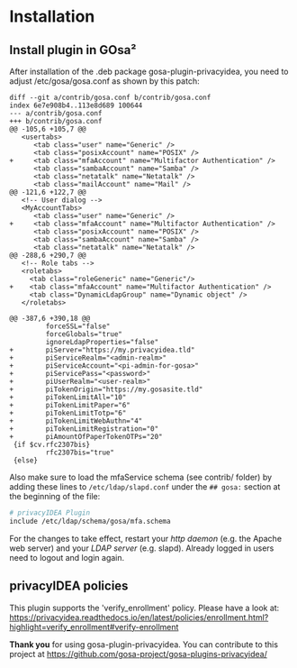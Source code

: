 # Installation

## Install plugin in GOsa²

After installation of the .deb package gosa-plugin-privacyidea, you
need to adjust /etc/gosa/gosa.conf as shown by this patch:

```
diff --git a/contrib/gosa.conf b/contrib/gosa.conf
index 6e7e908b4..113e8d689 100644
--- a/contrib/gosa.conf
+++ b/contrib/gosa.conf
@@ -105,6 +105,7 @@
   <usertabs>
      <tab class="user" name="Generic" />
      <tab class="posixAccount" name="POSIX" />
+     <tab class="mfaAccount" name="Multifactor Authentication" />
      <tab class="sambaAccount" name="Samba" />
      <tab class="netatalk" name="Netatalk" />
      <tab class="mailAccount" name="Mail" />
@@ -121,6 +122,7 @@
   <!-- User dialog -->
   <MyAccountTabs>
      <tab class="user" name="Generic" />
+     <tab class="mfaAccount" name="Multifactor Authentication" />
      <tab class="posixAccount" name="POSIX" />
      <tab class="sambaAccount" name="Samba" />
      <tab class="netatalk" name="Netatalk" />
@@ -288,6 +290,7 @@
   <!-- Role tabs -->
   <roletabs>
     <tab class="roleGeneric" name="Generic"/>
+    <tab class="mfaAccount" name="Multifactor Authentication" />
     <tab class="DynamicLdapGroup" name="Dynamic object" />
   </roletabs>
 
@@ -387,6 +390,18 @@
         forceSSL="false"
         forceGlobals="true"
         ignoreLdapProperties="false"
+        piServer="https://my.privacyidea.tld"
+        piServiceRealm="<admin-realm>"
+        piServiceAccount="<pi-admin-for-gosa>"
+        piServicePass="<password>"
+        piUserRealm="<user-realm>"
+        piTokenOrigin="https://my.gosasite.tld"
+        piTokenLimitAll="10"
+        piTokenLimitPaper="6"
+        piTokenLimitTotp="6"
+        piTokenLimitWebAuthn="4"
+        piTokenLimitRegistration="0"
+        piAmountOfPaperTokenOTPs="20"
 {if $cv.rfc2307bis}
         rfc2307bis="true"
 {else}
```

Also make sure to load the mfaService schema (see contrib/ folder) by
adding these lines to `/etc/ldap/slapd.conf` under the `## gosa:` section
at the beginning of the file:

```bash
# privacyIDEA Plugin
include /etc/ldap/schema/gosa/mfa.schema
```

For the changes to take effect, restart your *http daemon* (e.g. the
Apache web server) and your *LDAP server* (e.g. slapd). Already logged in
users need to logout and login again.

## privacyIDEA policies

This plugin supports the 'verify_enrollment' policy. Please have a look at:
https://privacyidea.readthedocs.io/en/latest/policies/enrollment.html?highlight=verify_enrollment#verify-enrollment

**Thank you** for using gosa-plugin-privacyidea.
You can contribute to this project at https://github.com/gosa-project/gosa-plugins-privacyidea/
